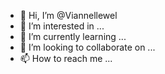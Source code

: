 - 👋 Hi, I’m @Viannellewel
- 👀 I’m interested in ...
- 🌱 I’m currently learning ...
- 💞️ I’m looking to collaborate on ...
- 📫 How to reach me ...

<!---
Viannellewel/Viannellewel is a ✨ special ✨ repository because its `README.md` (this file) appears on your GitHub profile.
You can click the Preview link to take a look at your changes.
--->
